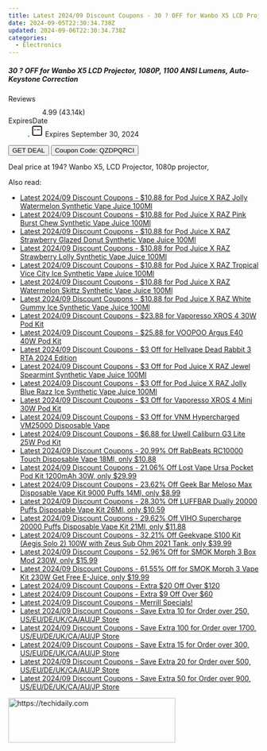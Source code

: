 ```yaml
---
title: Latest 2024/09 Discount Coupons - 30 ? OFF for Wanbo X5 LCD Projector, 1080P, 1100 ANSI Lumens, Auto-Keystone Correction
date: 2024-09-05T22:30:34.738Z
updated: 2024-09-06T22:30:34.738Z
categories:
  - Electronics
---
```



<div class="max-w-4xl mx-auto grid grid-cols-1 lg:max-w-5xl lg:gap-x-20 lg:grid-cols-2">
  <div class="relative p-3 col-start-1 row-start-1 flex flex-col-reverse rounded-lg bg-gradient-to-t from-black/75 via-black/0 sm:bg-none sm:row-start-2 sm:p-0 lg:row-start-1">
    <h5 class="mt-1 text-lg font-semibold text-white sm:text-slate-900 md:text-2xl dark:sm:text-white">30 ? OFF for Wanbo X5 LCD Projector, 1080P, 1100 ANSI Lumens, Auto-Keystone Correction</h5>
  </div>
  
  <div class="col-start-1 col-end-3 row-start-1 grid gap-4 sm:mb-6 sm:grid-cols-4 lg:col-start-2 lg:row-span-6 lg:row-end-6 lg:mb-0 lg:gap-6">
    
  </div>
  <dl class="row-start-2 mt-4 flex items-center text-xs font-medium sm:row-start-3 sm:mt-1 md:mt-2.5 lg:row-start-2">
    <dt class="sr-only">Reviews</dt>
    <dd class="flex items-center text-indigo-600 dark:text-indigo-400">
      <svg width="24" height="24" fill="none" aria-hidden="true" class="mr-1 stroke-current dark:stroke-indigo-500">
        <path d="m12 5 2 5h5l-4 4 2.103 5L12 16l-5.103 3L9 14l-4-4h5l2-5Z" stroke-width="2" stroke-linecap="round" stroke-linejoin="round" />
      </svg>
      <span>4.99 <span class="font-normal text-slate-400">(43.14k)</span></span>
    </dd>
    <dt class="sr-only">ExpiresDate</dt>
    <dd class="flex items-center">
      <svg width="2" height="2" aria-hidden="true" fill="currentColor" class="mx-3 text-slate-300">
        <circle cx="1" cy="1" r="1" />
      </svg>
      <svg width="24" height="24" viewBox="0 0 24 24" fill="none" stroke="currentColor" stroke-width="2">
        <rect x="3" y="3" width="18" height="18" rx="2" fill="#fff" />
        <path d="M6 10L18 10" stroke="red" stroke-width="2" fill="none" />
        <path d="M10 6L10 18" stroke="#fff" stroke-width="2" fill="none" />
      </svg>
      Expires September 30, 2024    </dd>
  </dl>
  <div class="col-start-1 row-start-3 mt-4 self-center sm:col-start-2 sm:row-span-2 sm:row-start-2 sm:mt-0 lg:col-start-1 lg:row-start-3 lg:row-end-4 lg:mt-6">
    <button type="button" onClick="javascript:window.open(decodeURIComponent('https%3A%2F%2Fwww.shareasale.com%2Fu.cfm%3Fd%3D1099666%26m%3D77450%26u%3D4338022'), '_blank');void(0);" class="rounded-lg bg-red-600 px-3 py-2 text-sm font-medium leading-6 text-white">GET DEAL</button>
    <button type="button" onClick="javascript:window.open(decodeURIComponent('https%3A%2F%2Fwww.shareasale.com%2Fu.cfm%3Fd%3D1099666%26m%3D77450%26u%3D4338022'), '_blank');void(0);" class="border-dashed border-2 border-indigo-600 bg-green-100 text-sm leading-6 font-medium py-2 px-3 rounded-lg">Coupon Code: QZDPQRCI</button>
  </div>
  <p class="col-start-1 mt-4 text-sm leading-6 sm:col-span-2 lg:col-span-1 lg:row-start-4 lg:mt-6 dark:text-slate-400">
    Deal price at 194? 
Wanbo X5, LCD Projector, 1080p projector,  </p>
</div>
<span class="atpl-alsoreadstyle">Also read:</span>
<div><ul>
<li><a href="https://coupons.techidaily.com/coupon-1201871-share-59344-sale/"><u>Latest 2024/09 Discount Coupons - $10.88 for Pod Juice X RAZ Jolly Watermelon Synthetic Vape Juice 100Ml</u></a></li>
<li><a href="https://coupons.techidaily.com/coupon-1201868-share-59344-sale/"><u>Latest 2024/09 Discount Coupons - $10.88 for Pod Juice X RAZ Pink Burst Chew Synthetic Vape Juice 100Ml</u></a></li>
<li><a href="https://coupons.techidaily.com/coupon-1201866-share-59344-sale/"><u>Latest 2024/09 Discount Coupons - $10.88 for Pod Juice X RAZ Strawberry Glazed Donut Synthetic Vape Juice 100Ml</u></a></li>
<li><a href="https://coupons.techidaily.com/coupon-1201867-share-59344-sale/"><u>Latest 2024/09 Discount Coupons - $10.88 for Pod Juice X RAZ Strawberry Lolly Synthetic Vape Juice 100Ml</u></a></li>
<li><a href="https://coupons.techidaily.com/coupon-1201869-share-59344-sale/"><u>Latest 2024/09 Discount Coupons - $10.88 for Pod Juice X RAZ Tropical Vice City Ice Synthetic Vape Juice 100Ml</u></a></li>
<li><a href="https://coupons.techidaily.com/coupon-1201864-share-59344-sale/"><u>Latest 2024/09 Discount Coupons - $10.88 for Pod Juice X RAZ Watermelon Skittz Synthetic Vape Juice 100Ml</u></a></li>
<li><a href="https://coupons.techidaily.com/coupon-1201865-share-59344-sale/"><u>Latest 2024/09 Discount Coupons - $10.88 for Pod Juice X RAZ White Gummy Ice Synthetic Vape Juice 100Ml</u></a></li>
<li><a href="https://coupons.techidaily.com/coupon-1201859-share-59344-sale/"><u>Latest 2024/09 Discount Coupons - $23.88 for Vaporesso XROS 4 30W Pod Kit</u></a></li>
<li><a href="https://coupons.techidaily.com/coupon-1201861-share-59344-sale/"><u>Latest 2024/09 Discount Coupons - $25.88 for VOOPOO Argus E40 40W Pod Kit</u></a></li>
<li><a href="https://coupons.techidaily.com/coupon-1201854-share-59344-sale/"><u>Latest 2024/09 Discount Coupons - $3 Off for Hellvape Dead Rabbit 3 RTA 2024 Edition</u></a></li>
<li><a href="https://coupons.techidaily.com/coupon-1201874-share-59344-sale/"><u>Latest 2024/09 Discount Coupons - $3 Off for Pod Juice X RAZ Jewel Spearmint Synthetic Vape Juice 100Ml</u></a></li>
<li><a href="https://coupons.techidaily.com/coupon-1201872-share-59344-sale/"><u>Latest 2024/09 Discount Coupons - $3 Off for Pod Juice X RAZ Jolly Blue Razz Ice Synthetic Vape Juice 100Ml</u></a></li>
<li><a href="https://coupons.techidaily.com/coupon-1201857-share-59344-sale/"><u>Latest 2024/09 Discount Coupons - $3 Off for Vaporesso XROS 4 Mini 30W Pod Kit</u></a></li>
<li><a href="https://coupons.techidaily.com/coupon-1201852-share-59344-sale/"><u>Latest 2024/09 Discount Coupons - $3 Off for VNM Hypercharged VM25000 Disposable Vape</u></a></li>
<li><a href="https://coupons.techidaily.com/coupon-1201860-share-59344-sale/"><u>Latest 2024/09 Discount Coupons - $6.88 for Uwell Caliburn G3 Lite 25W Pod Kit</u></a></li>
<li><a href="https://coupons.techidaily.com/coupon-1098452-share-90958-sale/"><u>Latest 2024/09 Discount Coupons - 20.99% Off RabBeats RC10000 Touch Disposable Vape 18Ml, only $10.88</u></a></li>
<li><a href="https://coupons.techidaily.com/coupon-1030873-share-90958-sale/"><u>Latest 2024/09 Discount Coupons - 21.06% Off Lost Vape Ursa Pocket Pod Kit 1200mAh 30W, only $29.99</u></a></li>
<li><a href="https://coupons.techidaily.com/coupon-1031865-share-90958-sale/"><u>Latest 2024/09 Discount Coupons - 23.62% Off Geek Bar Meloso Max Disposable Vape Kit 9000 Puffs 14Ml, only $8.99</u></a></li>
<li><a href="https://coupons.techidaily.com/coupon-1099631-share-90958-sale/"><u>Latest 2024/09 Discount Coupons - 28.30% Off LUFFBAR Dually 20000 Puffs Disposable Vape Kit 26Ml, only $10.59</u></a></li>
<li><a href="https://coupons.techidaily.com/coupon-1105245-share-90958-sale/"><u>Latest 2024/09 Discount Coupons - 29.62% Off VIHO Supercharge 20000 Puffs Disposable Vape Kit 21Ml, only $11.88</u></a></li>
<li><a href="https://coupons.techidaily.com/coupon-829799-share-90958-sale/"><u>Latest 2024/09 Discount Coupons - 32.21% Off Geekvape S100 Kit (Aegis Solo 2) 100W with Zeus Sub Ohm 2021 Tank, only $39.99</u></a></li>
<li><a href="https://coupons.techidaily.com/coupon-1031220-share-90958-sale/"><u>Latest 2024/09 Discount Coupons - 52.96% Off for SMOK Morph 3 Box Mod 230W, only $15.99</u></a></li>
<li><a href="https://coupons.techidaily.com/coupon-1031222-share-90958-sale/"><u>Latest 2024/09 Discount Coupons - 61.55% Off for SMOK Morph 3 Vape Kit 230W Get Free E-Juice, only $19.99</u></a></li>
<li><a href="https://coupons.techidaily.com/coupon-1201863-share-90958-sale/"><u>Latest 2024/09 Discount Coupons - Extra $20 Off Over $120</u></a></li>
<li><a href="https://coupons.techidaily.com/coupon-1201862-share-90958-sale/"><u>Latest 2024/09 Discount Coupons - Extra $9 Off Over $60</u></a></li>
<li><a href="https://coupons.techidaily.com/coupon-1201969-share-96806-sale/"><u>Latest 2024/09 Discount Coupons - Merrill Specials!</u></a></li>
<li><a href="https://coupons.techidaily.com/coupon-1121155-share-124834-sale/"><u>Latest 2024/09 Discount Coupons - Save Extra 10 for Order over 250, US/EU/DE/UK/CA/AU/JP Store</u></a></li>
<li><a href="https://coupons.techidaily.com/coupon-1121176-share-124834-sale/"><u>Latest 2024/09 Discount Coupons - Save Extra 100 for Order over 1700, US/EU/DE/UK/CA/AU/JP Store</u></a></li>
<li><a href="https://coupons.techidaily.com/coupon-1121156-share-124834-sale/"><u>Latest 2024/09 Discount Coupons - Save Extra 15 for Order over 300, US/EU/DE/UK/CA/AU/JP Store</u></a></li>
<li><a href="https://coupons.techidaily.com/coupon-1121164-share-124834-sale/"><u>Latest 2024/09 Discount Coupons - Save Extra 20 for Order over 500, US/EU/DE/UK/CA/AU/JP Store</u></a></li>
<li><a href="https://coupons.techidaily.com/coupon-1121175-share-124834-sale/"><u>Latest 2024/09 Discount Coupons - Save Extra 50 for Order over 900, US/EU/DE/UK/CA/AU/JP Store</u></a></li>
</ul></div>

<ins class="adsbygoogle"
      style="display:block"
      data-ad-client="ca-pub-7571918770474297"
      data-ad-slot="8358498916"
      data-ad-format="auto"
      data-full-width-responsive="true"></ins>
<!-- affiliate ads begin -->
<a href="https://aligracehair.sjv.io/c/5597632/2115934/19272" target="_top" id="2115934">
  <img src="//a.impactradius-go.com/display-ad/19272-2115934" border="0" alt="https://techidaily.com" width="336" height="90"/>
</a>
<img height="0" width="0" src="https://aligracehair.sjv.io/i/5597632/2115934/19272" style="position:absolute;visibility:hidden;" border="0" />
<!-- affiliate ads end -->